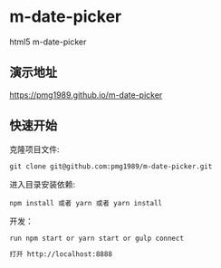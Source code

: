 # m-date-picker

html5 m-date-picker

## 演示地址

https://pmg1989.github.io/m-date-picker

## 快速开始

克隆项目文件:

```
git clone git@github.com:pmg1989/m-date-picker.git
```

进入目录安装依赖:

```
npm install 或者 yarn 或者 yarn install
```

开发：

```bash
run npm start or yarn start or gulp connect

打开 http://localhost:8888
```
